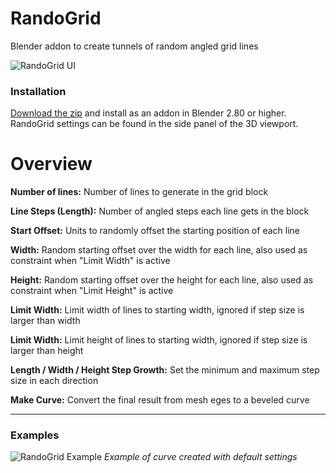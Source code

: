 # RandoGrid
Blender addon to create tunnels of random angled grid lines

![RandoGrid UI](https://imgur.com/1GNTImP.jpg)

### Installation

[Download the zip](https://github.com/mantissa-/RandoGrid/archive/master.zip) and install as an addon in Blender 2.80 or higher.
RandoGrid settings can be found in the side panel of the 3D viewport.

# Overview

**Number of lines:** Number of lines to generate in the grid block

**Line Steps (Length):** Number of angled steps each line gets in the block

**Start Offset:** Units to randomly offset the starting position of each line

**Width:** Random starting offset over the width for each line, also used as constraint when "Limit Width" is active

**Height:** Random starting offset over the height for each line, also used as constraint when "Limit Height" is active

**Limit Width:** Limit width of lines to starting width, ignored if step size is larger than width

**Limit Width:** Limit height of lines to starting width, ignored if step size is larger than height

**Length / Width / Height Step Growth:** Set the minimum and maximum step size in each direction

**Make Curve:** Convert the final result from mesh eges to a beveled curve
___

### Examples

![RandoGrid Example](https://imgur.com/nsQM3CA.jpg)
_Example of curve created with default settings_
